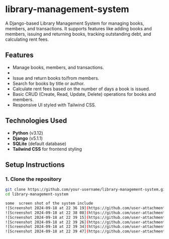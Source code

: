 # library-management-system

A Django-based Library Management System for managing books, members, and transactions. It supports features like adding books and members, issuing and returning books, tracking outstanding debt, and calculating rent fees.

## Features

- Manage books, members, and transactions.
- 
- Issue and return books to/from members.
- Search for books by title or author.
- Calculate rent fees based on the number of days a book is issued.
- Basic CRUD (Create, Read, Update, Delete) operations for books and members.
- Responsive UI styled with Tailwind CSS.

## Technologies Used

- **Python** (v3.12)
- **Django** (v5.1.1)
- **SQLite** (default database)
- **Tailwind CSS** for frontend styling

## Setup Instructions

### 1. Clone the repository

```bash
git clone https://github.com/your-username/library-management-system.git
cd library-management-system

some  screen shot of the system include
![Screenshot 2024-09-18 at 22 36 19](https://github.com/user-attachments/assets/3c60074c-fe5b-4cc9-87fe-6bd2ea5b27b0)
![Screenshot 2024-09-18 at 22 38 08](https://github.com/user-attachments/assets/af92ec3a-eeed-4c69-aa16-62d428d945d8)
![Screenshot 2024-09-18 at 22 39 15](https://github.com/user-attachments/assets/05fdcd93-e696-404b-b3f9-4bcdb47e8269)
![Screenshot 2024-09-18 at 22 39 26](https://github.com/user-attachments/assets/b9e43a22-455c-44ca-ae15-bf954ec6f91c)
![Screenshot 2024-09-18 at 22 39 34](https://github.com/user-attachments/assets/d99697e7-1251-422f-a197-db63eaf0b024)
![Screenshot 2024-09-18 at 22 39 47](https://github.com/user-attachments/assets/7a4f2c84-47ec-4ae0-9c00-563aa89ec61b)
